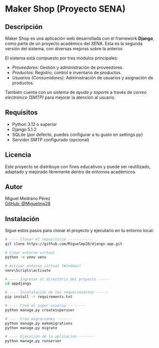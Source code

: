 # Maker Shop (Proyecto SENA)

## Descripción

Maker Shop es una aplicación web desarrollada con el framework **Django**, 
como parte de un proyecto académico del *SENA*. 
Esta es la segunda versión del sistema, con diversas mejoras sobre la anterior.

El sistema está compuesto por tres módulos principales:

- *Proveedores:* Gestión y administración de proveedores.
- *Productos:* Registro, control e inventario de productos.
- *Usuarios (Consumidores):* Administración de usuarios y asignación de productos.

También cuenta con un sistema de *ayuda y soporte* a través 
de *correo electrónico (SMTP)* para mejorar la atención al usuario.


## Requisitos

- Python 3.12 o superior
- Django 5.1.2
- SQLite (por defecto, puedes configurar a tu gusto en settings.py)
- Servidor SMTP configurado (opcional)

## Licencia

Este proyecto se distribuye con fines educativos y puede ser reutilizado, 
adaptado y mejorado libremente dentro de entornos académicos.

## Autor

Miguel Medrano Pérez  
[GitHub: @Miguelmp28](https://github.com/Miguelmp28)


## Instalación

Sigue estos pasos para clonar el proyecto y ejecutarlo en tu entorno local:

```bash
# ---- Clonar el repositorio ------------
git clone https://github.com/Miguelmp28/django-app.git

# Crear entorno virtual
python -m venv venv

# Activar entorno virtual (Windows)
venv\Scripts\activate

# ---- Ingresar al directorio del proyecto -----
cd appdjango

# ---- Insatalación de los requerimientos ------
pip install -r requirements.txt

# ---- Crea el super usuario --------
python manage.py createsuperuser

# ---- Crea migraciones -------
python manage.py makemigrations
python manage.py migrate 

# ---- Ejecución de la aplicacion -------
python manage.py runserver
